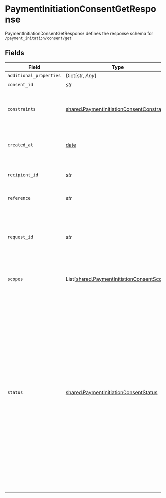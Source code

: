 # PaymentInitiationConsentGetResponse

PaymentInitiationConsentGetResponse defines the response schema for `/payment_initation/consent/get`


## Fields

| Field                                                                                                                                                                                                                                                                                                                                             | Type                                                                                                                                                                                                                                                                                                                                              | Required                                                                                                                                                                                                                                                                                                                                          | Description                                                                                                                                                                                                                                                                                                                                       |
| ------------------------------------------------------------------------------------------------------------------------------------------------------------------------------------------------------------------------------------------------------------------------------------------------------------------------------------------------- | ------------------------------------------------------------------------------------------------------------------------------------------------------------------------------------------------------------------------------------------------------------------------------------------------------------------------------------------------- | ------------------------------------------------------------------------------------------------------------------------------------------------------------------------------------------------------------------------------------------------------------------------------------------------------------------------------------------------- | ------------------------------------------------------------------------------------------------------------------------------------------------------------------------------------------------------------------------------------------------------------------------------------------------------------------------------------------------- |
| `additional_properties`                                                                                                                                                                                                                                                                                                                           | Dict[str, *Any*]                                                                                                                                                                                                                                                                                                                                  | :heavy_minus_sign:                                                                                                                                                                                                                                                                                                                                | N/A                                                                                                                                                                                                                                                                                                                                               |
| `consent_id`                                                                                                                                                                                                                                                                                                                                      | *str*                                                                                                                                                                                                                                                                                                                                             | :heavy_check_mark:                                                                                                                                                                                                                                                                                                                                | The consent ID.                                                                                                                                                                                                                                                                                                                                   |
| `constraints`                                                                                                                                                                                                                                                                                                                                     | [shared.PaymentInitiationConsentConstraints](../../models/shared/paymentinitiationconsentconstraints.md)                                                                                                                                                                                                                                          | :heavy_check_mark:                                                                                                                                                                                                                                                                                                                                | Limitations that will be applied to payments initiated using the payment consent.                                                                                                                                                                                                                                                                 |
| `created_at`                                                                                                                                                                                                                                                                                                                                      | [date](https://docs.python.org/3/library/datetime.html#date-objects)                                                                                                                                                                                                                                                                              | :heavy_check_mark:                                                                                                                                                                                                                                                                                                                                | Consent creation timestamp, in [ISO 8601](https://wikipedia.org/wiki/ISO_8601) format.                                                                                                                                                                                                                                                            |
| `recipient_id`                                                                                                                                                                                                                                                                                                                                    | *str*                                                                                                                                                                                                                                                                                                                                             | :heavy_check_mark:                                                                                                                                                                                                                                                                                                                                | The ID of the recipient the payment consent is for.                                                                                                                                                                                                                                                                                               |
| `reference`                                                                                                                                                                                                                                                                                                                                       | *str*                                                                                                                                                                                                                                                                                                                                             | :heavy_check_mark:                                                                                                                                                                                                                                                                                                                                | A reference for the payment consent.                                                                                                                                                                                                                                                                                                              |
| `request_id`                                                                                                                                                                                                                                                                                                                                      | *str*                                                                                                                                                                                                                                                                                                                                             | :heavy_check_mark:                                                                                                                                                                                                                                                                                                                                | A unique identifier for the request, which can be used for troubleshooting. This identifier, like all Plaid identifiers, is case sensitive.                                                                                                                                                                                                       |
| `scopes`                                                                                                                                                                                                                                                                                                                                          | List[[shared.PaymentInitiationConsentScope](../../models/shared/paymentinitiationconsentscope.md)]                                                                                                                                                                                                                                                | :heavy_check_mark:                                                                                                                                                                                                                                                                                                                                | An array of payment consent scopes.                                                                                                                                                                                                                                                                                                               |
| `status`                                                                                                                                                                                                                                                                                                                                          | [shared.PaymentInitiationConsentStatus](../../models/shared/paymentinitiationconsentstatus.md)                                                                                                                                                                                                                                                    | :heavy_check_mark:                                                                                                                                                                                                                                                                                                                                | The status of the payment consent.<br/><br/>`UNAUTHORISED`: Consent created, but requires user authorisation.<br/><br/>`REJECTED`: Consent authorisation was rejected by the user and/or the bank.<br/><br/>`AUTHORISED`: Consent is active and ready to be used.<br/><br/>`REVOKED`: Consent has been revoked and can no longer be used.<br/><br/>`EXPIRED`: Consent is no longer valid. |
